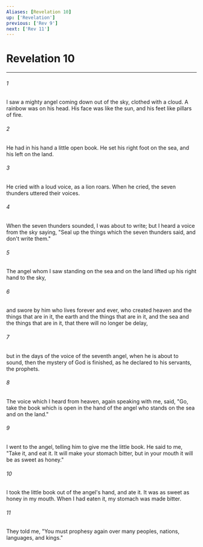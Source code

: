 ```yaml
---
Aliases: [Revelation 10]
up: ['Revelation']
previous: ['Rev 9']
next: ['Rev 11']
---
```

# Revelation 10
***





###### 1 

I saw a mighty angel coming down out of the sky, clothed with a cloud. A rainbow was on his head. His face was like the sun, and his feet like pillars of fire. 



###### 2 

He had in his hand a little open book. He set his right foot on the sea, and his left on the land. 



###### 3 

He cried with a loud voice, as a lion roars. When he cried, the seven thunders uttered their voices. 



###### 4 

When the seven thunders sounded, I was about to write; but I heard a voice from the sky saying, "Seal up the things which the seven thunders said, and don't write them." 



###### 5 

The angel whom I saw standing on the sea and on the land lifted up his right hand to the sky, 



###### 6 

and swore by him who lives forever and ever, who created heaven and the things that are in it, the earth and the things that are in it, and the sea and the things that are in it, that there will no longer be delay, 



###### 7 

but in the days of the voice of the seventh angel, when he is about to sound, then the mystery of God is finished, as he declared to his servants, the prophets. 



###### 8 

The voice which I heard from heaven, again speaking with me, said, "Go, take the book which is open in the hand of the angel who stands on the sea and on the land." 



###### 9 

I went to the angel, telling him to give me the little book. He said to me, "Take it, and eat it. It will make your stomach bitter, but in your mouth it will be as sweet as honey." 



###### 10 

I took the little book out of the angel's hand, and ate it. It was as sweet as honey in my mouth. When I had eaten it, my stomach was made bitter. 



###### 11 

They told me, "You must prophesy again over many peoples, nations, languages, and kings."
